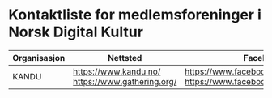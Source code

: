 # Kontaktliste for medlemsforeninger i Norsk Digital Kultur

| Organisasjon | Nettsted | Facebook | Twitch/Youtube | Discord |
|--------------|----------|----------|----------------|---------|
| KANDU        | https://www.kandu.no/ https://www.gathering.org/ | https://www.facebook.com/dataungdom https://www.facebook.com/gatheringorg |  | |
